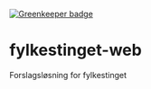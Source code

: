 [![Greenkeeper badge](https://badges.greenkeeper.io/telemark/fylkestinget-web.svg)](https://greenkeeper.io/)

# fylkestinget-web

Forslagsløsning for fylkestinget
